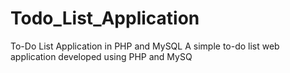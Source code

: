 # Todo_List_Application
To-Do List Application in PHP and MySQL A simple to-do list web application developed using PHP and MySQ
